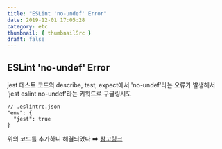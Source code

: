 ```yaml
---
title: "ESLint 'no-undef' Error"
date: 2019-12-01 17:05:28
category: etc
thumbnail: { thumbnailSrc }
draft: false
---
```



## ESLint 'no-undef' Error

jest 테스트 코드의 describe, test, expect에서 'no-undef'라는 오류가 발생해서
'jest eslint no-undef'라는 키워드로 구글링시도
```
// .eslintrc.json
"env": {
  "jest": true
}
```
위의 코드를 추가하니 해결되었다 ➡ [참고링크](https://stackoverflow.com/questions/56398742/eslint-throws-no-undef-errors-when-linting-jest-test-files)


 



